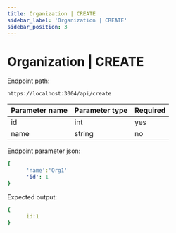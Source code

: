 ```yaml
---
title: Organization | CREATE
sidebar_label: 'Organization | CREATE'
sidebar_position: 3
---
```


# Organization | CREATE

Endpoint path:
```curl
https://localhost:3004/api/create
```

| Parameter name | Parameter type  | Required  |
|---|---|---|
| id  | int |yes |
| name  | string |no |


Endpoint parameter json:
```yaml
{
      'name':'Org1'
      'id': 1
}
```

Expected output:
```yaml
{
      id:1
}
```

